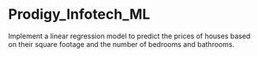 # Prodigy_Infotech_ML
Implement a linear regression model to predict the prices of houses based on their square footage and the number of bedrooms and bathrooms.
